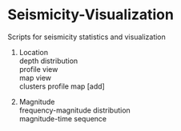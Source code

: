 # Seismicity-Visualization
Scripts for seismicity statistics and visualization

1. Location <br>
  depth distribution <br>
  profile view <br>
  map view <br>
  clusters profile map [add] <br> 
  
2. Magnitude <br>
  frequency-magnitude distribution <br>
  magnitude-time sequence <br>
